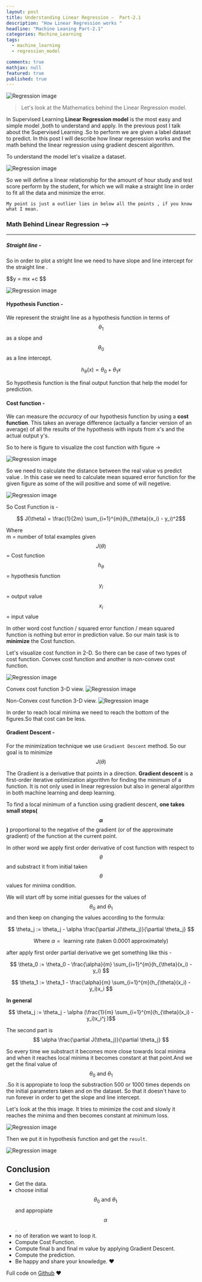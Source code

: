 ```yaml
---
layout: post
title: Understanding Linear Regression —  Part-2.1
description: "How Linear Regression works "
headline: "Machine Leaning Part-2.1"
categories: Machine_Learning 
tags: 
  - machine_learning
  - regression_model

comments: true
mathjax: null
featured: true
published: true 
---
```


<img class="image-post" src="{{ site.url }}/images/machine_learning/regrssion_intro.gif" alt="Regression image">

> Let's look at the Mathematics behind the Linear Regression model.

In Supervised Learning **Linear Regression model** is the most easy and simple model ,both to understand and apply. In the previous post I talk about the Supervised Learning .So to perform we are given a label dataset to predict. In this post I will describe how linear regeression works and the math behind the linear regression using gradient descent algorithm.

To understand the model let's visalize a dataset.

<img class="image-post" src="{{ site.url }}/images/machine_learning/dataset1.png" alt="Regression image">

So we will define a linear relationship for the amount of hour study and test score perform by the student, for which we will make a straight line in order to fit all the data and minimize the error.

`My point is just a outlier lies in below all the points , if you know what I mean.`

### Math Behind Linear Regression —>

***
##### Straight line -

So in order to plot a stright line we need to have slope and line intercept for the straight line .
<p>$$y = mx +c $$ </p>


<img class="image-post" src="{{ site.url }}/images/machine_learning/line.jpg" alt="Regression image">


#### Hypothesis Function -

We represent the straight line as a hypothesis function in terms of $$\theta_{1}$$ as a slope and $$\theta_{0}$$ as a line intercept.

$$ h_{\theta}(x) = \theta_{0} + \theta_{1}x  $$

So hypothesis function is the final output function that help the model for prediction.


#### Cost function -

We can measure the *accuracy* of our hypothesis function by using a **cost function**. This takes an average difference (actually a fancier version of an average) of all the results of the hypothesis with inputs from x's and the actual output y's.

So to here is figure to visualize the cost function with figure ->

<img class="image-post" src="{{ site.url }}/images/machine_learning/cost.jpg" alt="Regression image">

So we need to calculate the distance between the real value vs predict value . In this case we need to calculate mean squared error function for the given figure as some of the will positive and some of will negetive.

<img class="image-post" src="{{ site.url }}/images/machine_learning/error.jpg" alt="Regression image">

So Cost Function is -

$$ J(\theta) = \frac{1}{2m} \sum_{i=1}^{m}(h_{\theta}(x_i) - y_i)^2$$

Where <br>
	  m = number of total examples given<br>
	  $$J(\theta)$$ = Cost function<br>
	  $$h_\theta$$  = hypothesis function<br>
	  $$y_i$$ = output value<br>
	  $$x_i$$ = input value<br>

In other word cost function / squared error function / mean squared function is nothing but error in prediction value.
So our main task is to **minimize** the Cost function.

Let's visualize cost function in 2-D. So there can be case of two types of cost function. Convex cost function and another is non-convex cost function.

<img class="image-post" src="{{ site.url }}/images/machine_learning/costfun.jpg" alt="Regression image">

Convex cost function 3-D view. 
<img class="image-post" src="{{ site.url }}/images/machine_learning/costfun1.png" alt="Regression image">

Non-Convex cost function 3-D view.
<img class="image-post" src="{{ site.url }}/images/machine_learning/costfun2.png" alt="Regression image">

In order to reach local minima we need to reach the bottom of the figures.So that cost can be less.

#### Gradient Descent -

For the minimization technique we use `Gradient Descent` method.
So our goal is to minimize $$J(\theta)$$

The Gradient is a derivative that points in a direction. **Gradient descent** is a first-order iterative optimization algorithm for finding the minimum of a function. It is not only used in linear regression but also in general algorithm in both machine learning and deep learning.

To find a local minimum of a function using gradient descent, **one takes small steps($$\alpha$$)** proportional to the negative of the gradient (or of the approximate gradient) of the function at the current point.

In other word we apply first order derivative of cost function with respect to $$\theta$$ and substract it from initial taken $$\theta$$ values for minima condition.

We will start off by some initial guesses for the values of $$\theta_0 \mbox{ and }\theta_1$$ and then keep on changing the values according to the formula:

$$  \theta_j := \theta_j - \alpha \frac{\partial J(\theta_j)}{\partial \theta_j} $$  

$$\mbox{ Where } \alpha = \mbox{ learning rate (taken 0.0001 approximately)} $$


after apply first order partial derivative we get something like this -

$$  \theta_0 := \theta_0 -  \frac{\alpha}{m} \sum_{i=1}^{m}(h_{\theta}(x_i) - y_i) $$ 

$$  \theta_1 := \theta_1 - \frac{\alpha}{m} \sum_{i=1}^{m}(h_{\theta}(x_i) - y_i)x_i $$ 

**In general**

$$  \theta_j := \theta_j - \alpha (\frac{1}{m} \sum_{i=1}^{m}(h_{\theta}(x_i) - y_i)x_i^j )$$ 

The second part is $$ \alpha \frac{\partial J(\theta_j)}{\partial \theta_j} $$

So every time we substract it becomes more close towards local minima and when it reaches local minima it becomes constant at that point.And we get the final value of $$\theta_0 \mbox{ and }\theta_1$$.So it is appropiate to loop the substraction 500 or 1000 times depends on the initial parameters taken and on the dataset. So that it doesn't have to run forever in order to get the slope and line intercept.  


Let's look at the this image. It tries to minimize the cost and slowly it reaches the minima and then becomes constant at minimum loss.

<img class="image-post" src="{{ site.url }}/images/machine_learning/gradient_descent_exampl.gif" alt="Regression image">

Then we put it in hypothesis function and get the `result`.

<img class="image-post" src="{{ site.url }}/images/machine_learning/predict.png" alt="Regression image">


## Conclusion

* Get the data.
* choose initial $$\theta_0 \mbox{ and }\theta_1$$ and appropiate  $$\alpha$$.
* no of iteration we want to loop it.
* Compute Cost Function.
* Compute final b and final m value by applying Gradient Descent.
* Compute the prediction.
* Be happy and share your knowledge. :heart:

Full code on [Github](https://github.com/chinmaydas96/DLFND/blob/master/week-1(Linear-regrssion)/gradient_descent/Gradient%20descent.ipynb) :heart:

